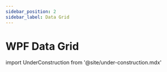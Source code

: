 ```yaml
---
sidebar_position: 2
sidebar_label: Data Grid
---
```


# WPF Data Grid

import UnderConstruction from  '@site/under-construction.mdx'

<UnderConstruction />

